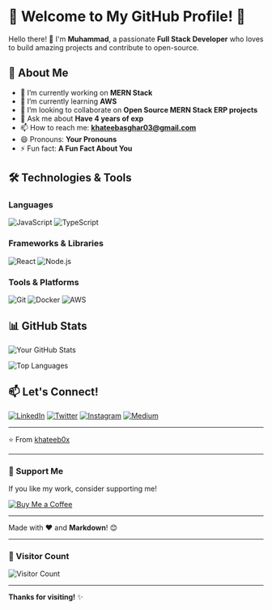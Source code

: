 
# 🌟 Welcome to My GitHub Profile! 🌟

Hello there! 👋 I'm **Muhammad**, a passionate **Full Stack Developer** who loves to build amazing projects and contribute to open-source. 

## 🚀 About Me

- 🔭 I’m currently working on **MERN Stack**
- 🌱 I’m currently learning **AWS**
- 👯 I’m looking to collaborate on **Open Source MERN Stack ERP projects**
- 💬 Ask me about **Have 4 years of exp**
- 📫 How to reach me: **khateebasghar03@gmail.com**
- 😄 Pronouns: **Your Pronouns**
- ⚡ Fun fact: **A Fun Fact About You**

## 🛠️ Technologies & Tools

### Languages

![JavaScript](https://img.shields.io/badge/JavaScript-F7DF1E?style=for-the-badge&logo=javascript&logoColor=black)
![TypeScript](https://img.shields.io/badge/TypeScript-007ACC?style=for-the-badge&logo=typescript&logoColor=white)


### Frameworks & Libraries
![React](https://img.shields.io/badge/React-61DAFB?style=for-the-badge&logo=react&logoColor=black)
![Node.js](https://img.shields.io/badge/Node.js-339933?style=for-the-badge&logo=node.js&logoColor=white)


### Tools & Platforms
![Git](https://img.shields.io/badge/Git-F05032?style=for-the-badge&logo=git&logoColor=white)
![Docker](https://img.shields.io/badge/Docker-2496ED?style=for-the-badge&logo=docker&logoColor=white)
![AWS](https://img.shields.io/badge/AWS-232F3E?style=for-the-badge&logo=amazon-aws&logoColor=white)

## 📊 GitHub Stats

![Your GitHub Stats](https://github-readme-stats.vercel.app/api?username=khateeb0x&show_icons=true&theme=radical)

![Top Languages](https://github-readme-stats.vercel.app/api/top-langs/?username=khateeb0x&layout=compact&theme=radical)


## 📫 Let's Connect!

[![LinkedIn](https://img.shields.io/badge/LinkedIn-0077B5?style=for-the-badge&logo=linkedin&logoColor=white)](https://linkedin.com/in/khateeb0x)
[![Twitter](https://img.shields.io/badge/Twitter-1DA1F2?style=for-the-badge&logo=twitter&logoColor=white)](https://twitter.com/khateeb0x)
[![Instagram](https://img.shields.io/badge/Instagram-E4405F?style=for-the-badge&logo=instagram&logoColor=white)](https://instagram.com/khateeb0x)
[![Medium](https://img.shields.io/badge/Medium-12100E?style=for-the-badge&logo=medium&logoColor=white)](https://medium.com/@khateeb0x)

---

⭐️ From [khateeb0x](https://github.com/khateeb0x)

---

### 💖 Support Me

If you like my work, consider supporting me!

[![Buy Me a Coffee](https://img.shields.io/badge/Buy_Me_a_Coffee-FFDD00?style=for-the-badge&logo=buy-me-a-coffee&logoColor=black)](https://buymeacoffee.com/khateeb0x)

---

Made with ❤️ and **Markdown**! 😊

---

### 🔮 Visitor Count

![Visitor Count](https://profile-counter.glitch.me/khateeb0x/count.svg)

---

**Thanks for visiting!** ✨
